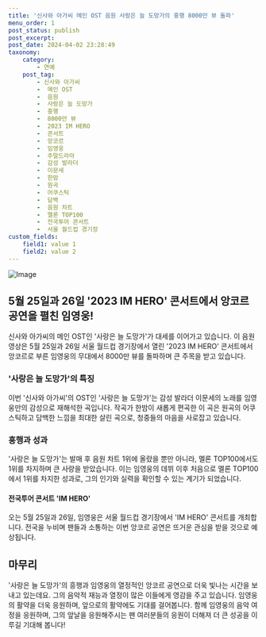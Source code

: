 ```yaml
---
title: '신사와 아가씨 메인 OST 음원 사랑은 늘 도망가의 흥행 8000만 뷰 돌파'
menu_order: 1
post_status: publish
post_excerpt: 
post_date: 2024-04-02 23:28:49
taxonomy:
    category:
        - 연예
    post_tag:
        - 신사와 아가씨
        -  메인 OST
        -  음원
        -  사랑은 늘 도망가
        -  흥행
        -  8000만 뷰
        -  2023 IM HERO
        -  콘서트
        -  앙코르
        -  임영웅
        -  주말드라마
        -  감성 발라더
        -  이문세
        -  한밤
        -  원곡
        -  어쿠스틱
        -  담백
        -  음원 차트
        -  멜론 TOP100
        -  전국투어 콘서트
        -  서울 월드컵 경기장
custom_fields:
    field1: value 1
    field2: value 2
---
```


![Image](https://ssl.pstatic.net/mimgnews/image/629/2024/04/02/20248231712010926_20240402073804580.jpg?type=w540)

## 5월 25일과 26일 '2023 IM HERO' 콘서트에서 앙코르 공연을 펼친 임영웅!
신사와 아가씨의 메인 OST인 '사랑은 늘 도망가'가 대세를 이어가고 있습니다. 이 음원 영상은 5월 25일과 26일 서울 월드컵 경기장에서 열린 '2023 IM HERO' 콘서트에서 앙코르로 부른 임영웅의 무대에서 8000만 뷰를 돌파하며 큰 주목을 받고 있습니다.
### '사랑은 늘 도망가'의 특징
이번 '신사와 아가씨'의 OST인 '사랑은 늘 도망가'는 감성 발라더 이문세의 노래를 임영웅만의 감성으로 재해석한 곡입니다. 작곡가 한밤이 새롭게 편곡한 이 곡은 원곡의 어쿠스틱하고 담백한 느낌을 최대한 살린 곡으로, 청중들의 마음을 사로잡고 있습니다.
### 흥행과 성과
'사랑은 늘 도망가'는 발매 후 음원 차트 1위에 올랐을 뿐만 아니라, 멜론 TOP100에서도 1위를 차지하며 큰 사랑을 받았습니다. 이는 임영웅의 데뷔 이후 처음으로 멜론 TOP100에서 1위를 차지한 성과로, 그의 인기와 실력을 확인할 수 있는 계기가 되었습니다.
#### 전국투어 콘서트 'IM HERO'
오는 5월 25일과 26일, 임영웅은 서울 월드컵 경기장에서 'IM HERO' 콘서트를 개최합니다. 전국을 누비며 팬들과 소통하는 이번 앙코르 공연은 뜨거운 관심을 받을 것으로 예상됩니다.
## 마무리
'사랑은 늘 도망가'의 흥행과 임영웅의 열정적인 앙코르 공연으로 더욱 빛나는 시간을 보내고 있는데요. 그의 음악적 재능과 열정이 많은 이들에게 영감을 주고 있습니다. 임영웅의 활약을 더욱 응원하며, 앞으로의 활약에도 기대를 걸어봅니다. 함께 임영웅의 음악 여정을 응원하며, 그의 앞날을 응원해주시는 팬 여러분들의 응원이 더해져 더 큰 성공을 이루길 기대해 봅니다!
